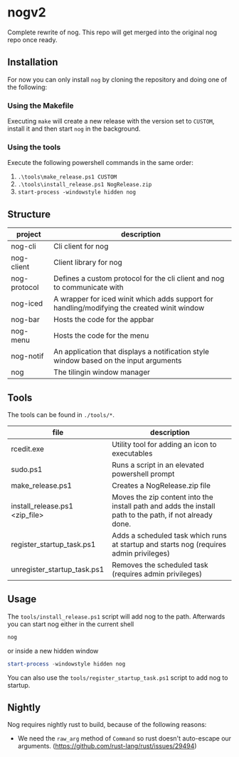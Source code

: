 # nogv2

Complete rewrite of nog. This repo will get merged into the original nog repo once ready.

## Installation

For now you can only install `nog` by cloning the repository and doing one of the following:

### Using the Makefile

Executing `make` will create a new release with the version set to `CUSTOM`, install it 
and then start `nog` in the background.

### Using the tools

Execute the following powershell commands in the same order:

1. `.\tools\make_release.ps1 CUSTOM`
2. `.\tools\install_release.ps1 NogRelease.zip`
3. `start-process -windowstyle hidden nog`

## Structure

| project | description |
|-|-|
| nog-cli | Cli client for nog |
| nog-client | Client library for nog |
| nog-protocol | Defines a custom protocol for the cli client and nog to communicate with |
| nog-iced | A wrapper for iced winit which adds support for handling/modifying the created winit window |
| nog-bar | Hosts the code for the appbar |
| nog-menu | Hosts the code for the menu |
| nog-notif | An application that displays a notification style window based on the input arguments |
| nog | The tilingin window manager |

## Tools

The tools can be found in `./tools/*`.

| file | description |
|-|-|
| rcedit.exe | Utility tool for adding an icon to executables |
| sudo.ps1 | Runs a script in an elevated powershell prompt |
| make_release.ps1 <version> | Creates a NogRelease.zip file |
| install_release.ps1 <zip_file> | Moves the zip content into the install path and adds the install path to the path, if not already done. |
| register_startup_task.ps1 | Adds a scheduled task which runs at startup and starts nog (requires admin privileges) |
| unregister_startup_task.ps1 | Removes the scheduled task (requires admin privileges) |

## Usage

The `tools/install_release.ps1` script will add nog to the path. Afterwards you can start nog either
in the current shell

```powershell
nog
```

or inside a new hidden window

```powershell
start-process -windowstyle hidden nog
```

You can also use the `tools/register_startup_task.ps1` script to add nog to startup.

## Nightly

Nog requires nightly rust to build, because of the following reasons:

* We need the `raw_arg` method of `Command` so rust doesn't auto-escape our arguments. (https://github.com/rust-lang/rust/issues/29494)

